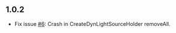 ## 1.0.2
- Fix issue [#6](https://github.com/leon-o/Create-Dynamic-Lights/issues/6): Crash in CreateDynLightSourceHolder removeAll.
